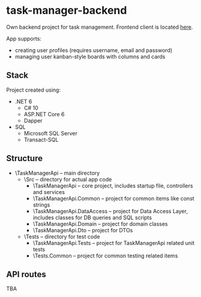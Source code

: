 # task-manager-backend

Own backend project for task management. Frontend client is located [here](https://github.com/BashMat/task-manager-frontend).

App supports:
- creating user profiles (requires username, email and password)
- managing user kanban-style boards with columns and cards

## Stack
Project created using:
- .NET 6
  - C# 10 
  - ASP.NET Core 6
  - Dapper
- SQL 
  - Microsoft SQL Server
  - Transact-SQL

## Structure
- \TaskManagerApi – main directory
  - \Src – directory for actual app code
    - \TaskManagerApi – core project, includes startup file, controllers and services
    - \TaskManagerApi.Common – project for common items like const strings
    - \TaskManagerApi.DataAccess – project for Data Access Layer, includes classes for DB queries and SQL scripts
    - \TaskManagerApi.Domain – project for domain classes
    - \TaskManagerApi.Dto – project for DTOs
  - \Tests – directory for test code
    - \TaskManagerApi.Tests – project for TaskManagerApi related unit tests
    - \Tests.Common – project for common testing related items

## API routes
TBA